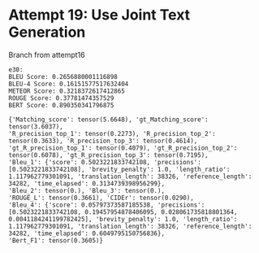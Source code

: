 
# Attempt 19: Use Joint Text Generation
Branch from attempt16

    e30:
    BLEU Score: 0.2656880001116898
    BLEU-4 Score: 0.16151577517632404
    METEOR Score: 0.3218372617412865
    ROUGE Score: 0.37781474357529
    BERT Score: 0.890350341796875

    {'Matching_score': tensor(5.6648), 'gt_Matching_score': tensor(3.6037), 
    'R_precision_top_1': tensor(0.2273), 'R_precision_top_2': tensor(0.3633), 'R_precision_top_3': tensor(0.4614), 
    'gt_R_precision_top_1': tensor(0.4079), 'gt_R_precision_top_2': tensor(0.6078), 'gt_R_precision_top_3': tensor(0.7195), 
    'Bleu_1': {'score': 0.5023221833742108, 'precisions': [0.5023221833742108], 'brevity_penalty': 1.0, 'length_ratio': 1.117962779301091, 'translation_length': 38326, 'reference_length': 34282, 'time_elapsed': 0.3134739398956299}, 
    'Bleu_2': tensor(0.), 'Bleu_3': tensor(0.), 
    'ROUGE_L': tensor(0.3661), 'CIDEr': tensor(0.0290), 
    'Bleu_4': {'score': 0.05797373587185538, 'precisions': [0.5023221833742108, 0.19457954878406095, 0.028061735818801364, 0.0041184241199782425], 'brevity_penalty': 1.0, 'length_ratio': 1.117962779301091, 'translation_length': 38326, 'reference_length': 34282, 'time_elapsed': 0.6049795150756836}, 
    'Bert_F1': tensor(0.3605)}